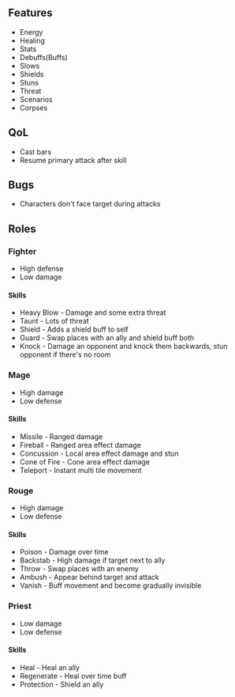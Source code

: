 ## Features

* Energy
* Healing
* Stats
* Debuffs(Buffs)
* Slows
* Shields
* Stuns
* Threat
* Scenarios
* Corpses

## QoL

* Cast bars
* Resume primary attack after skill

## Bugs

* Characters don't face target during attacks

## Roles

### Fighter

* High defense
* Low damage

#### Skills

* Heavy Blow - Damage and some extra threat
* Taunt - Lots of threat
* Shield - Adds a shield buff to self
* Guard - Swap places with an ally and shield buff both
* Knock - Damage an opponent and knock them backwards, stun opponent if there's no room

### Mage

* High damage
* Low defense

#### Skills

* Missile - Ranged damage
* Fireball - Ranged area effect damage
* Concussion - Local area effect damage and stun
* Cone of Fire - Cone area effect damage
* Teleport - Instant multi tile movement

### Rouge

* High damage
* Low defense

#### Skills

* Poison - Damage over time
* Backstab - High damage if target next to ally
* Throw - Swap places with an enemy
* Ambush - Appear behind target and attack
* Vanish - Buff movement and become gradually invisible

### Priest

* Low damage
* Low defense

#### Skills

* Heal - Heal an ally
* Regenerate - Heal over time buff
* Protection - Shield an ally
